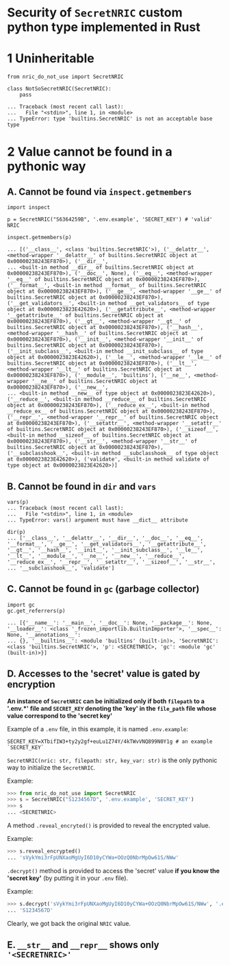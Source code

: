 # Security of `SecretNRIC` custom python type implemented in Rust

# 1 Uninheritable

```
from nric_do_not_use import SecretNRIC

class NotSoSecretNRIC(SecretNRIC):
    pass

... Traceback (most recent call last):
...   File "<stdin>", line 1, in <module>
... TypeError: type 'builtins.SecretNRIC' is not an acceptable base type
```

# 2 Value cannot be found in a pythonic way

## A. Cannot be found via `inspect.getmembers`

```
import inspect

p = SecretNRIC("S6364259B", '.env.example', 'SECRET_KEY') # 'valid' NRIC

inspect.getmembers(p)

... [('__class__', <class 'builtins.SecretNRIC'>), ('__delattr__', <method-wrapper '__delattr__' of builtins.SecretNRIC object at 0x00000238243EF870>), ('__dir__', 
... <built-in method __dir__ of builtins.SecretNRIC object at 0x00000238243EF870>), ('__doc__', None), ('__eq__', <method-wrapper '__eq__' of builtins.SecretNRIC object at 0x00000238243EF870>), ('__format__', <built-in method __format__ of builtins.SecretNRIC object at 0x00000238243EF870>), ('__ge__', <method-wrapper '__ge__' of builtins.SecretNRIC object at 0x00000238243EF870>), ('__get_validators__', <built-in method __get_validators__ of type object at 0x0000023823E42620>), ('__getattribute__', <method-wrapper '__getattribute__' of builtins.SecretNRIC object at 0x00000238243EF870>), ('__gt__', <method-wrapper '__gt__' of builtins.SecretNRIC object at 0x00000238243EF870>), ('__hash__', <method-wrapper '__hash__' of builtins.SecretNRIC object at 0x00000238243EF870>), ('__init__', <method-wrapper '__init__' of builtins.SecretNRIC object at 0x00000238243EF870>), ('__init_subclass__', <built-in method __init_subclass__ of type object at 0x0000023823E42620>), ('__le__', <method-wrapper '__le__' of builtins.SecretNRIC object at 0x00000238243EF870>), ('__lt__', <method-wrapper '__lt__' of builtins.SecretNRIC object at 0x00000238243EF870>), ('__module__', 'builtins'), ('__ne__', <method-wrapper '__ne__' of builtins.SecretNRIC object at 0x00000238243EF870>), ('__new__', 
... <built-in method __new__ of type object at 0x0000023823E42620>), ('__reduce__', <built-in method __reduce__ of builtins.SecretNRIC object at 0x00000238243EF870>), ('__reduce_ex__', <built-in method __reduce_ex__ of builtins.SecretNRIC object at 0x00000238243EF870>), ('__repr__', <method-wrapper '__repr__' of builtins.SecretNRIC object at 0x00000238243EF870>), ('__setattr__', <method-wrapper '__setattr__' of builtins.SecretNRIC object at 0x00000238243EF870>), ('__sizeof__', <built-in method __sizeof__ of builtins.SecretNRIC object at 0x00000238243EF870>), ('__str__', <method-wrapper '__str__' of builtins.SecretNRIC object at 0x00000238243EF870>), ('__subclasshook__', <built-in method __subclasshook__ of type object at 0x0000023823E42620>), ('validate', <built-in method validate of type object at 0x0000023823E42620>)]
```

## B. Cannot be found in `dir` and `vars`

```
vars(p)
... Traceback (most recent call last):
...   File "<stdin>", line 1, in <module>
... TypeError: vars() argument must have __dict__ attribute

dir(p)
... ['__class__', '__delattr__', '__dir__', '__doc__', '__eq__', '__format__', '__ge__', '__get_validators__', '__getattribute__', '__gt__', '__hash__', '__init__', '__init_subclass__', '__le__', '__lt__', '__module__', '__ne__', '__new__', '__reduce__', '__reduce_ex__', '__repr__', '__setattr__', '__sizeof__', '__str__', 
... '__subclasshook__', 'validate']
```

## C. Cannot be found in `gc` (garbage collector)
```
import gc
gc.get_referrers(p)

... [{'__name__': '__main__', '__doc__': None, '__package__': None, '__loader__': <class '_frozen_importlib.BuiltinImporter'>, '__spec__': None, '__annotations__': 
... {}, '__builtins__': <module 'builtins' (built-in)>, 'SecretNRIC': <class 'builtins.SecretNRIC'>, 'p': <SECRETNRIC>, 'gc': <module 'gc' (built-in)>}]
```

## D. Accesses to the 'secret' value is gated by encryption

**An instance of `SecretNRIC` can be initialized only if both `filepath` to a '.env.*' file and `SECRET_KEY` denoting the 'key' in the `file_path` file whose value correspond to the 'secret key'**

Example of a `.env` file, in this example, it is named `.env.example`:

```raw
SECRET_KEY=XTbifIW3+ty2y2gf+euLu1Z74Y/4kTWvVNQ899N0Y1g # an example `SECRET_KEY`
```

`SecretNRIC(nric: str, filepath: str, key_var: str)` is the only pythonic way to initialize the `SecretNRIC`.

Example:
```python
>>> from nric_do_not_use import SecretNRIC
>>> s = SecretNRIC("S1234567D", '.env.example', 'SECRET_KEY')
>>> s
... <SECRETNRIC>
```

A method `.reveal_encryted()` is provided to reveal the encrypted value.

Example:
```python
>>> s.reveal_encrypted()
... 'sVykYmi3rFpUNXaoMgUyI6D10yCYWa+OOzQ0NbrMpOw61S/NWw'
```

`.decrypt()` method is provided to access the 'secret' value **if you know the 'secret key'** (by putting it in your `.env` file).

Example:
```python
>>> s.decrypt('sVykYmi3rFpUNXaoMgUyI6D10yCYWa+OOzQ0NbrMpOw61S/NWw', '.env.example', 'SECRET_KEY')
... 'S1234567D'
```

Clearly, we got back the original `NRIC` value.

## E. `__str__` and `__repr__` shows only `'<SECRETNRIC>'`